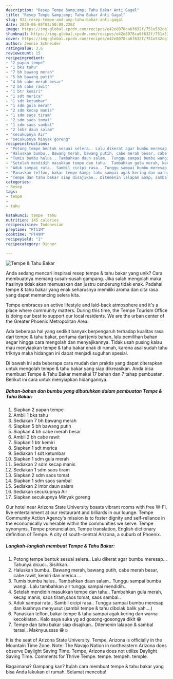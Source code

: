 ```yaml
---
description: "Resep Tempe &amp;amp; Tahu Bakar Anti Gagal"
title: "Resep Tempe &amp;amp; Tahu Bakar Anti Gagal"
slug: 922-resep-tempe-and-amp-tahu-bakar-anti-gagal
date: 2020-06-05T03:50:08.226Z
image: https://img-global.cpcdn.com/recipes/e42e8078ca6f632f/751x532cq70/tempe-tahu-bakar-foto-resep-utama.jpg
thumbnail: https://img-global.cpcdn.com/recipes/e42e8078ca6f632f/751x532cq70/tempe-tahu-bakar-foto-resep-utama.jpg
cover: https://img-global.cpcdn.com/recipes/e42e8078ca6f632f/751x532cq70/tempe-tahu-bakar-foto-resep-utama.jpg
author: Jennie Schneider
ratingvalue: 3.6
reviewcount: 15
recipeingredient:
- "2 papan tempe"
- "1 bks tahu"
- "7 bh bawang merah"
- "5 bh bawang putih"
- "4 bh cabe merah besar"
- "2 bh cabe rawit"
- "1 btr kemiri"
- "1 sdt merica"
- "1 sdt ketumbar"
- "1 sdm gula merah"
- "2 sdm kecap manis"
- "1 sdm saos tiram"
- "2 sdm saos tomat"
- "1 sdm saos sambal"
- "2 lmbr daun salam"
- "secukupnya Air"
- "secukupnya Minyak goreng"
recipeinstructions:
- "Potong tempe bentuk sesuai selera.. Lalu dikerat agar bumbu meresap... Tahunya dicuci.. Sisihkan.."
- "Haluskan bumbu.. Bawang merah, bawang putih, cabe merah besar, cabe rawit, kemiri dan merica...."
- "Tumis bumbu halus.. Tambahkan daun salam.. Tunggu sampai bumbu wangi.. Lalu tambahkan air tunggu sampai mendidih.."
- "Setelah mendidih masukkan tempe dan tahu.. Tambahkan gula merah, kecap manis, saos tiram,saos tomat, saos sambal.."
- "Aduk sampai rata.. Sambil cicipi rasa.. Tunggu sampai bumbu meresap dan kuahnya menyusut (sambil tempe &amp; tahu dibolak balik yah....)"
- "Panaskan teflon, bakar tempe &amp; tahu sampai agak kering dan warna kecoklatan.. Kalo saya suka yg ad gosong-gosongya dikit 😁"
- "Tempe dan tahu bakar siap disajikan.. Ditemenin lalapan &amp; sambal terasi.. Maknyuussss 😁☺"
categories:
- Resep
tags:
- tempe
- 
- tahu

katakunci: tempe  tahu 
nutrition: 145 calories
recipecuisine: Indonesian
preptime: "PT11M"
cooktime: "PT49M"
recipeyield: "1"
recipecategory: Dinner

---
```



![Tempe &amp; Tahu Bakar](https://img-global.cpcdn.com/recipes/e42e8078ca6f632f/751x532cq70/tempe-tahu-bakar-foto-resep-utama.jpg)

Anda sedang mencari inspirasi resep tempe &amp; tahu bakar yang unik? Cara membuatnya memang susah-susah gampang. Jika salah mengolah maka hasilnya tidak akan memuaskan dan justru cenderung tidak enak. Padahal tempe &amp; tahu bakar yang enak seharusnya memiliki aroma dan cita rasa yang dapat memancing selera kita.

Tempe embraces an active lifestyle and laid-back atmosphere and it&#39;s a place where community matters. During this time, the Tempe Tourism Office is doing our best to support our local residents. We are the urban center of the Greater Phoenix Metropolitan Area.

Ada beberapa hal yang sedikit banyak berpengaruh terhadap kualitas rasa dari tempe &amp; tahu bakar, pertama dari jenis bahan, lalu pemilihan bahan segar hingga cara mengolah dan menyajikannya. Tidak usah pusing kalau mau menyiapkan tempe &amp; tahu bakar enak di rumah, karena asal sudah tahu triknya maka hidangan ini dapat menjadi suguhan spesial.


Di bawah ini ada beberapa cara mudah dan praktis yang dapat diterapkan untuk mengolah tempe &amp; tahu bakar yang siap dikreasikan. Anda bisa membuat Tempe &amp; Tahu Bakar memakai 17 bahan dan 7 tahap pembuatan. Berikut ini cara untuk menyiapkan hidangannya.

<!--inarticleads1-->

##### Bahan-bahan dan bumbu yang dibutuhkan dalam pembuatan Tempe &amp; Tahu Bakar:

1. Siapkan 2 papan tempe
1. Ambil 1 bks tahu
1. Sediakan 7 bh bawang merah
1. Siapkan 5 bh bawang putih
1. Siapkan 4 bh cabe merah besar
1. Ambil 2 bh cabe rawit
1. Siapkan 1 btr kemiri
1. Siapkan 1 sdt merica
1. Sediakan 1 sdt ketumbar
1. Siapkan 1 sdm gula merah
1. Sediakan 2 sdm kecap manis
1. Sediakan 1 sdm saos tiram
1. Siapkan 2 sdm saos tomat
1. Siapkan 1 sdm saos sambal
1. Sediakan 2 lmbr daun salam
1. Sediakan secukupnya Air
1. Siapkan secukupnya Minyak goreng


Our hotel near Arizona State University boasts vibrant rooms with free W-Fi, live entertainment at our restaurant and billiards in our lounge. Tempe Community Action Agency&#39;s mission is to foster dignity and self-reliance in the economically vulnerable within the communities we serve. Tempe synonyms, Tempe pronunciation, Tempe translation, English dictionary definition of Tempe. A city of south-central Arizona, a suburb of Phoenix. 

<!--inarticleads2-->

##### Langkah-langkah membuat Tempe &amp; Tahu Bakar:

1. Potong tempe bentuk sesuai selera.. Lalu dikerat agar bumbu meresap... Tahunya dicuci.. Sisihkan..
1. Haluskan bumbu.. Bawang merah, bawang putih, cabe merah besar, cabe rawit, kemiri dan merica....
1. Tumis bumbu halus.. Tambahkan daun salam.. Tunggu sampai bumbu wangi.. Lalu tambahkan air tunggu sampai mendidih..
1. Setelah mendidih masukkan tempe dan tahu.. Tambahkan gula merah, kecap manis, saos tiram,saos tomat, saos sambal..
1. Aduk sampai rata.. Sambil cicipi rasa.. Tunggu sampai bumbu meresap dan kuahnya menyusut (sambil tempe &amp; tahu dibolak balik yah....)
1. Panaskan teflon, bakar tempe &amp; tahu sampai agak kering dan warna kecoklatan.. Kalo saya suka yg ad gosong-gosongya dikit 😁
1. Tempe dan tahu bakar siap disajikan.. Ditemenin lalapan &amp; sambal terasi.. Maknyuussss 😁☺


It is the seat of Arizona State University. Tempe, Arizona is officially in the Mountain Time Zone. Note: The Navajo Nation in northeastern Arizona does observe Daylight Saving Time. Tempe, Arizona does not utilize Daylight Saving Time. Comments for Thrive Tempe. tempe. tempeh. temple. 

Bagaimana? Gampang kan? Itulah cara membuat tempe &amp; tahu bakar yang bisa Anda lakukan di rumah. Selamat mencoba!
